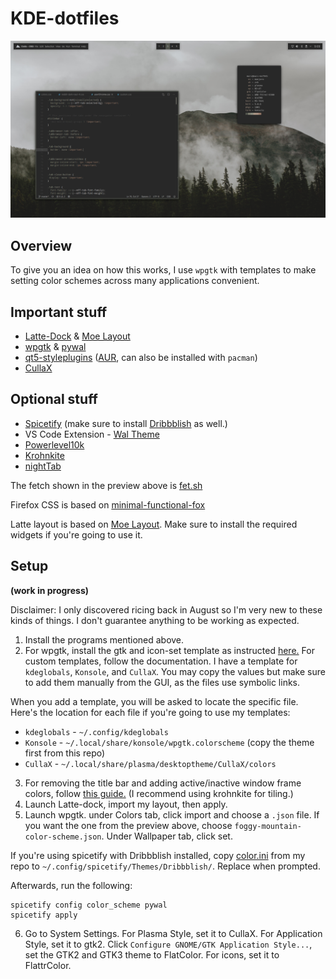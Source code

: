 # KDE-dotfiles

![Preview](https://raw.githubusercontent.com/ComplexPlatform/KDE-dotfiles/master/foggy-mountain-preview.png)

## Overview

To give you an idea on how this works, I use `wpgtk` with templates to make setting color schemes across many applications convenient.

## Important stuff

 - [Latte-Dock](https://github.com/KDE/latte-dock) & [Moe Layout](https://store.kde.org/p/1373008/)
 - [wpgtk](https://github.com/deviantfero/wpgtk) & [pywal](https://github.com/dylanaraps/pywal)
 - [qt5-styleplugins](https://github.com/qt/qtstyleplugins) ([AUR](https://aur.archlinux.org/packages/qt5-styleplugins/), can also be installed with `pacman`) 
 - [CullaX](https://www.opendesktop.org/p/1278039/)

## Optional stuff
 - [Spicetify](https://github.com/khanhas/Spicetify) (make sure to install [Dribbblish](https://github.com/morpheusthewhite/spicetify-themes/tree/master/Dribbblish) as well.)
 - VS Code Extension - [Wal Theme](https://marketplace.visualstudio.com/items?itemName=dlasagno.wal-theme)
 - [Powerlevel10k](https://github.com/romkatv/powerlevel10k)
 - [Krohnkite](https://store.kde.org/p/1281790/)
 - [nightTab](https://addons.mozilla.org/en-GB/firefox/addon/nighttab/)

The fetch shown in the preview above is [fet.sh](https://github.com/6gk/fet.sh)

Firefox CSS is based on [minimal-functional-fox](https://github.com/mut-ex/minimal-functional-fox)

Latte layout is based on [Moe Layout](https://store.kde.org/p/1373008/). Make sure to install the required widgets if you're going to use it.

## Setup
**(work in progress)**

Disclaimer: I only discovered ricing back in August so I'm very new to these kinds of things. I don't guarantee anything to be working as expected.

 1. Install the programs mentioned above.
 2. For wpgtk, install the gtk and icon-set template as instructed [here.](https://github.com/deviantfero/wpgtk/wiki/Installation#default-templates) For custom templates, follow the documentation. I have a template for `kdeglobals`, `Konsole`, and `CullaX`. You may copy the values but make sure to add them manually from the GUI, as the files use symbolic links.
 
When you add a template, you will be asked to locate the specific file. Here's the location for each file if you're going to use my templates:

 - `kdeglobals` - `~/.config/kdeglobals`
 - `Konsole` - `~/.local/share/konsole/wpgtk.colorscheme` (copy the theme first from this repo)
 - `CullaX` - `~/.local/share/plasma/desktoptheme/CullaX/colors`

 3. For removing the title bar and adding active/inactive window frame colors, follow [this guide.](https://github.com/waltereikrem/KWin-TilingGuide/) (I recommend using krohnkite for tiling.)
 4. Launch Latte-dock, import my layout, then apply.
 5. Launch wpgtk. under Colors tab, click import and choose a `.json` file. If you want the one from the preview above, choose `foggy-mountain-color-scheme.json`. Under Wallpaper tab, click set.

If you're using spicetify with Dribbblish installed, copy [color.ini](https://github.com/ComplexPlatform/KDE-dotfiles/blob/master/.config/spicetify/Themes/Dribbblish/color.ini) from my repo to `~/.config/spicetify/Themes/Dribbblish/`. Replace when prompted.

Afterwards, run the following: 
```
spicetify config color_scheme pywal
spicetify apply
```

 6. Go to System Settings. For Plasma Style, set it to CullaX. For Application Style, set it to gtk2. Click `Configure GNOME/GTK Application Style...`, set the GTK2 and GTK3 theme to FlatColor. For icons, set it to FlattrColor.